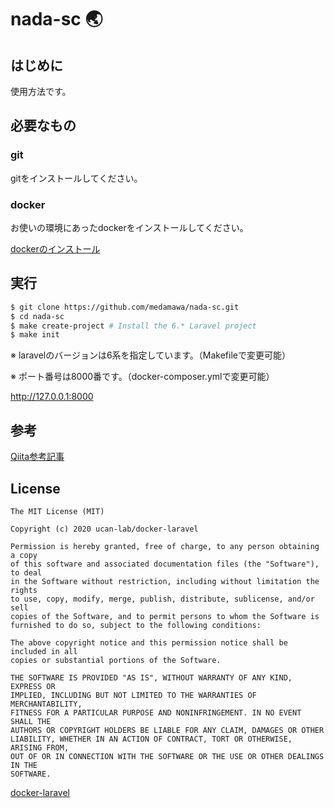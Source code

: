 # nada-sc 🌏

## はじめに

使用方法です。

## 必要なもの

### git

gitをインストールしてください。

### docker

お使いの環境にあったdockerをインストールしてください。

[dockerのインストール](https://www.docker.com/get-started)

## 実行

```bash
$ git clone https://github.com/medamawa/nada-sc.git
$ cd nada-sc
$ make create-project # Install the 6.* Laravel project
$ make init
```

※ laravelのバージョンは6系を指定しています。（Makefileで変更可能）

※ ポート番号は8000番です。（docker-composer.ymlで変更可能）

http://127.0.0.1:8000

## 参考

[Qiita参考記事](https://qiita.com/ucan-lab/items/5fc1281cd8076c8ac9f4)


## License

```
The MIT License (MIT)

Copyright (c) 2020 ucan-lab/docker-laravel

Permission is hereby granted, free of charge, to any person obtaining a copy
of this software and associated documentation files (the "Software"), to deal
in the Software without restriction, including without limitation the rights
to use, copy, modify, merge, publish, distribute, sublicense, and/or sell
copies of the Software, and to permit persons to whom the Software is
furnished to do so, subject to the following conditions:

The above copyright notice and this permission notice shall be included in all
copies or substantial portions of the Software.

THE SOFTWARE IS PROVIDED "AS IS", WITHOUT WARRANTY OF ANY KIND, EXPRESS OR
IMPLIED, INCLUDING BUT NOT LIMITED TO THE WARRANTIES OF MERCHANTABILITY,
FITNESS FOR A PARTICULAR PURPOSE AND NONINFRINGEMENT. IN NO EVENT SHALL THE
AUTHORS OR COPYRIGHT HOLDERS BE LIABLE FOR ANY CLAIM, DAMAGES OR OTHER
LIABILITY, WHETHER IN AN ACTION OF CONTRACT, TORT OR OTHERWISE, ARISING FROM,
OUT OF OR IN CONNECTION WITH THE SOFTWARE OR THE USE OR OTHER DEALINGS IN THE
SOFTWARE.
```

[docker-laravel](https://github.com/ucan-lab/docker-laravel/)
